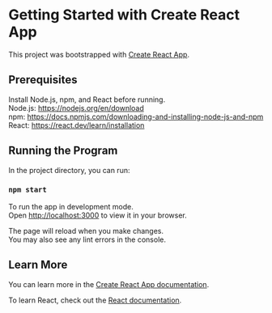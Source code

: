 # Getting Started with Create React App

This project was bootstrapped with [Create React App](https://github.com/facebook/create-react-app).

## Prerequisites
Install Node.js, npm, and React before running. \
Node.js: https://nodejs.org/en/download \
npm: https://docs.npmjs.com/downloading-and-installing-node-js-and-npm \
React: https://react.dev/learn/installation

## Running the Program

In the project directory, you can run:

### `npm start`

To run the app in development mode.\
Open [http://localhost:3000](http://localhost:3000) to view it in your browser.

The page will reload when you make changes.\
You may also see any lint errors in the console.

## Learn More

You can learn more in the [Create React App documentation](https://facebook.github.io/create-react-app/docs/getting-started).

To learn React, check out the [React documentation](https://reactjs.org/).